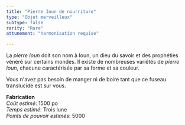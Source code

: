 ```yaml
---
title: "Pierre Ioun de nourriture"
type: "Objet merveilleux"
subtype: false
rarity: "Rare"
attunement: "harmonisation requise"

---
```

La _pierre Ioun_ doit son nom à Ioun, un dieu du savoir et des prophéties vénéré sur certains mondes. Il existe de nombreuses variétés de _pierre Ioun_, chacune caractérisée par sa forme et sa couleur.

Vous n'avez pas besoin de manger ni de boire tant que ce fuseau translucide est sur vous.  

**Fabrication**  
*Coût estimé*: 1500 po    
*Temps estimé*: Trois lune  
*Points de pouvoir estimés*: 5000       
